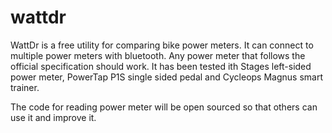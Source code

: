 # wattdr

WattDr is a free utility for comparing bike power meters. It can connect to multiple power meters with bluetooth. Any power meter that follows the official specification should work. It has been tested ith Stages left-sided power meter, PowerTap P1S single sided pedal and Cycleops Magnus smart trainer.

The code for reading power meter will be open sourced so that others can use it and improve it.
